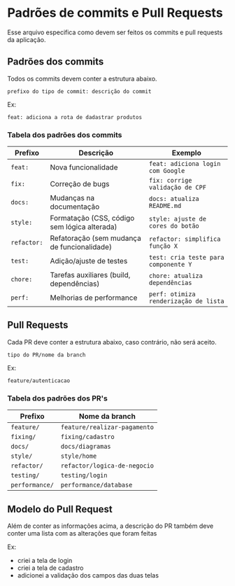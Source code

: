 # Padrões de commits e Pull Requests

Esse arquivo especifica como devem ser feitos os commits e pull requests da aplicação.


## Padrões dos commits

Todos os commits devem conter a estrutura abaixo.

`prefixo do tipo de commit: descrição do commit`

Ex:

`feat: adiciona a rota de dadastrar produtos`

### Tabela dos padrões dos commits

| Prefixo     | Descrição | Exemplo |
|-------------|-----------|---------|
| `feat:`     | Nova funcionalidade | `feat: adiciona login com Google` |
| `fix:`      | Correção de bugs | `fix: corrige validação de CPF` |
| `docs:`     | Mudanças na documentação | `docs: atualiza README.md` |
| `style:`    | Formatação (CSS, código sem lógica alterada) | `style: ajuste de cores do botão` |
| `refactor:` | Refatoração (sem mudança de funcionalidade) | `refactor: simplifica função X` |
| `test:`     | Adição/ajuste de testes | `test: cria teste para componente Y` |
| `chore:`    | Tarefas auxiliares (build, dependências) | `chore: atualiza dependências` |
| `perf:`     | Melhorias de performance | `perf: otimiza renderização de lista` |


## Pull Requests

Cada PR deve conter a estrutura abaixo, caso contrário, não será aceito.

`tipo do PR/nome da branch`

Ex:

`feature/autenticacao`


### Tabela dos padrões dos PR's

| Prefixo     | Nome da branch |
|-------------|-----------|
| `feature/`  |  `feature/realizar-pagamento` |
| `fixing/`    | `fixing/cadastro` |
| `docs/`     | `docs/diagramas` |
| `style/`    | `style/home` |
| `refactor/` | `refactor/logica-de-negocio` |
| `testing/`     | `testing/login` |
| `performance/`     | `performance/database` |


## Modelo do Pull Request

Além de conter as informações acima, a descrição do PR também deve conter uma lista com as alterações que foram feitas

Ex:

- criei a tela de login
- criei a tela de cadastro
- adicionei a validação dos campos das duas telas

